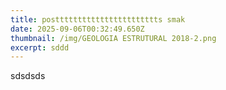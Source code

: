 ```yaml
---
title: posttttttttttttttttttttttts smak
date: 2025-09-06T00:32:49.650Z
thumbnail: /img/GEOLOGIA ESTRUTURAL 2018-2.png
excerpt: sddd
---
```

s﻿dsdsds